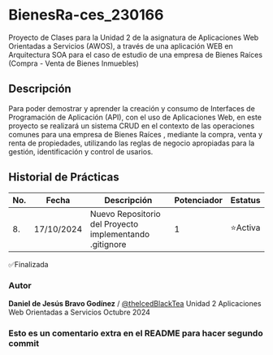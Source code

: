 # BienesRa-ces_230166
Proyecto de Clases para la Unidad 2 de la asignatura de Aplicaciones Web Orientadas a Servicios (AWOS), a través de una aplicación WEB en Arquitectura SOA para el caso de estudio de una empresa de Bienes Raíces (Compra - Venta de Bienes Inmuebles)

## Descripción

Para poder demostrar y aprender la creación y consumo de Interfaces de Programación de Aplicación (API), con el uso de Aplicaciones Web, en este proyecto se realizará un sistema CRUD en el contexto de las operaciones comunes para una empresa de Bienes Raíces , mediante la compra, venta y renta de propiedades, utilizando las reglas de negocio apropiadas para la gestión, identificación y control de usarios.

## Historial de Prácticas

|No.|Fecha |Descripción|Potenciador|Estatus|
|--|--|--|--|--|
|8.|17/10/2024|Nuevo Repositorio del Proyecto implementando .gitignore|1| ⭐Activa|

✅Finalizada


### Autor
 **Daniel de Jesús Bravo Godínez** / [@theIcedBlackTea](https://github.com/theIcedBlackTea)
Unidad 2
Aplicaciones Web Orientadas a Servicios 
Octubre 2024

### Esto es un comentario extra en el README para hacer segundo commit

